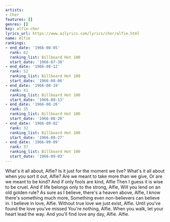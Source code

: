 ```yaml
---
artists:
- Cher
features: []
genres: []
key: alfie-cher
lyrics_url: https://www.azlyrics.com/lyrics/cher/alfie.html
name: Alfie
rankings:
- end_date: '1966-08-05'
  rank: 62
  ranking_list: Billboard Hot 100
  start_date: '1966-07-30'
- end_date: '1966-08-12'
  rank: 52
  ranking_list: Billboard Hot 100
  start_date: '1966-08-06'
- end_date: '1966-08-19'
  rank: 41
  ranking_list: Billboard Hot 100
  start_date: '1966-08-13'
- end_date: '1966-08-26'
  rank: 35
  ranking_list: Billboard Hot 100
  start_date: '1966-08-20'
- end_date: '1966-09-02'
  rank: 32
  ranking_list: Billboard Hot 100
  start_date: '1966-08-27'
- end_date: '1966-09-09'
  rank: 37
  ranking_list: Billboard Hot 100
  start_date: '1966-09-03'
---
```


What's it all about, Alfie?
Is it just for the moment we live?
What's it all about when you sort it out, Alfie?
Are we meant to take more than we give,
Or are we meant to be kind?
And if only fools are kind, Alfie
Then I guess it is wise to be cruel.
And if life belongs only to the strong, Alfie, 
Will you lend on an old golden rule?
As sure as I believe, there's a heaven above, Alfie,
I know there's something much more,
Something even non-believers can believe in.
I believe in love, Alfie.
Without true love we just exist, Alfie.
Until you've found the love you've missed
You're nothing, Alfie.
When you walk, let your heart lead the way.
And you'll find love any day, Alfie.
Alfie.



